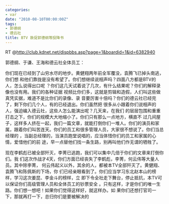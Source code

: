 ```yaml
---
categories:
- var
date: "2010-08-10T00:00:00Z"
tags:
- 郭德纲
- 德云社
title: BTV 敦促郭德纲等投降书
---
```


RT @<http://club.kdnet.net/dispbbs.asp?page=1&boardid=1&id=6382940>

郭德纲、于谦、王海和德云社全体员工：

你们现在已经到了山穷水尽的地步。黄健翔两年前全军覆没，袁腾飞已掉头南逃，你们想
和他们靠拢是没有希望了。你们想继续说相声吗？四面八方都是BTV的人，怎么说得出口呢
？你们这几天试着说了几次，有什么结果呢？你们的解释录像也没有用。我们的各种证据
视频比你们多，这就是剪辑和造假，人们叫这些做真凭实据，难道不是比你们的录像、录
音要厉害十倍吗？你们的德云社已经完了，剩下你们几个人，有的已经退出。你们虽然把
很多从小跟着你们说相声的人，强迫编入德云社，这些人怎么能演出呢？几天来，在我们
的层层包围和重重打击之下，你们的规模大大地缩小了。你们只有那么一点地方，横直不
过几间屋子，这样多人挤在一起，我们一篇文章，就能打倒你们一堆人。你们的演员和家
属，跟着你们叫苦连天。你们的员工和很多管理人员，大家很不想说了。你们当总经理的
，当副总经理的，当演员跑堂说唱的，应当体惜你们的员工和家属的心情，爱惜他们的前
途，早一点替他们找一条生路，别再叫他们作无谓的牺牲了。

现在李鹤彪已被全部歼灭，李菁已逃跑，我们可以集中几倍于你们的文章来打倒你们。我
们这次作战才4天，你们方面已经丧失了李鹤彪，李菁，何云伟等大量人员。其中除李菁，
何云伟起义以外，其余的人，都被本TV全部歼灭了。黄健翔、袁腾飞和陈佩斯的下场，你
们已经亲眼看到了。你们应当学习东北赵本山的榜样，学习这次姜昆、李金斗的榜样，立
即下令全社走下舞台，停止抵抗，本TV可以保证你们高级管理人员和全体员工的钞票安全
。只有这样，才是你们的唯一生路。你们想一想吧！如果你们觉得这样好，就这样办。如
果你们还想打官司一下，那就再打一下，总归你们是要被解决的


